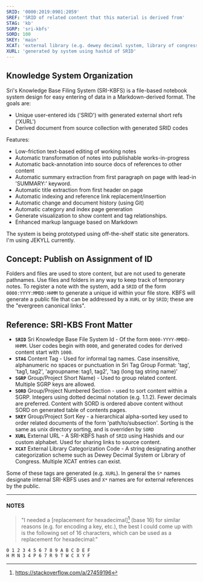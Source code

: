 ```yaml
---
SRID: '0000:2019:0901:2059'
SREF: 'SRID of related content that this material is derived from'
STAG: 'kb'
SGRP: 'sri-kbfs'
SORD: 100
SKEY: 'main'
XCAT: 'external library (e.g. dewey decimal system, library of congress) topic reference'
XURL: 'generated by system using hashid of SRID'
---
```

## Knowledge System Organization

Sri's Knowledge Base Filing System (SRI-KBFS) is a file-based notebook system design for easy entering of data in a Markdown-derived format. The goals are:

* Unique user-entered ids ('SRID') with generated external short refs ('XURL')
* Derived document from source collection with generated SRID codes

Features:

* Low-friction text-based editing of working notes
* Automatic transformation of notes into publishable works-in-progress
* Automatic back-annotation into source docs of references to other content
* Automatic summary extraction from first paragraph on page with lead-in 'SUMMARY:' keyword.
* Automatic title extraction from first header on page
* Automatic indexing and reference link replacement/insertion
* Automatic change and document history (using Git)
* Automatic category and index page generation
* Generate visualization to show content and tag relationships.
* Enhanced markup language based on Markdown

The system is being prototyped using off-the-shelf static site generators. I'm using JEKYLL currently.

## Concept: Publish on Assignment of ID

Folders and files are used to store content, but are not used to generate pathnames. Use files and folders in any way to keep track of temporary notes. To register a note with the system, add a `SRID` of the form `0000:YYYY:MMDD:HHMM` to generate a unique id within your file store. KBFS will generate a public file that can be addressed by a `XURL` or by `SRID`; these are the "evergreen canonical links". 

## Reference: SRI-KBS Front Matter

* **`SRID`** Sri Knowledge Base File System Id - Of the form `0000-YYYY-MMDD-HHMM`. User codes begin with `0000`, and generated codes for derived content start with `1000`. 
* **`STAG`** Content Tag - Used for informal tag names. Case insensitive, alphanumeric no spaces or punctuation in Sri Tag Group Format: 'tag', 'tag1, tag2', 'agroupname: tag1, tag2', 'tag (long tag string name)'
* **`SGRP`** Group/Project Short Name) - Used to group related content. Multiple SGRP keys are allowed.
* **`SORD`** Group/Project Numbered Section - used to sort content within a SGRP. Integers using dotted decimal notation (e.g. 1.1.2). Fewer decimals are preferred. Content with SORD is ordered above content without SORD on generated table of contents pages.
* **`SKEY`** Group/Project Sort Key - a hierarchical alpha-sorted key used to order related documents of the form 'path/to/subsection'. Sorting is the same as unix directory sorting, and is overriden by `SORD`
* **`XURL`** External URL - A SRI-KBFS hash of `SRID` using Hashids and our custom alphabet. Used for sharing links to source content.
* **`XCAT`** External Library Categorization Code - A string designating another categorization scheme such as Dewey Decimal System or Library of Congress. Multiple XCAT entries can exist.

Some of these tags are generated (e.g. `XURL`). In general the `S*` names designate internal SRI-KBFS uses and `X*` names are for external references by the public.

---
#### NOTES

> "I needed a [replacement for hexadecimal][^1] (base 16) for similar reasons (e.g. for encoding a key, etc.), the best I could come up with is the following set of 16 characters, which can be used as a replacement for hexadecimal:"
```
0 1 2 3 4 5 6 7 8 9 A B C D E F
H M N 3 4 P 6 7 R 9 T W C X Y F
```

[^1]:https://stackoverflow.com/a/27459196
